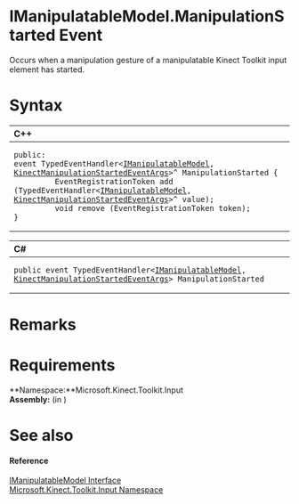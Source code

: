 IManipulatableModel.ManipulationStarted Event  
=============================================  

Occurs when a manipulation gesture of a manipulatable Kinect Toolkit input element has started.<span id="syntaxSection"></span>

Syntax  
======  

<table>
<colgroup>
<col width="100%" />
</colgroup>
<thead>
<tr class="header">
<th align="left">C++</th>
</tr>
</thead>
<tbody>
<tr class="odd">
<td align="left"><pre><code>public:  
event TypedEventHandler&lt;<a href="../../IManipulatableModel.md">IManipulatableModel</a>, <a href="../../../Kinect.Input/KinectManipulationStartedE.md">KinectManipulationStartedEventArgs</a>&gt;^ ManipulationStarted {  
         EventRegistrationToken add (TypedEventHandler&lt;<a href="../../IManipulatableModel.md">IManipulatableModel</a>, <a href="../../../Kinect.Input/KinectManipulationStartedE.md">KinectManipulationStartedEventArgs</a>&gt;^ value);  
         void remove (EventRegistrationToken token);  
}</code></pre></td>
</tr>
</tbody>
</table>

<table>
<colgroup>
<col width="100%" />
</colgroup>
<thead>
<tr class="header">
<th align="left">C#</th>
</tr>
</thead>
<tbody>
<tr class="odd">
<td align="left"><pre><code>public event TypedEventHandler&lt;<a href="../../IManipulatableModel.md">IManipulatableModel</a>, <a href="../../../Kinect.Input/KinectManipulationStartedE.md">KinectManipulationStartedEventArgs</a>&gt; ManipulationStarted</code></pre></td>
</tr>
</tbody>
</table>

<span id="remarks"></span>

Remarks  
=======  

<span id="requirements"></span>

Requirements  
============  

**Namespace:**Microsoft.Kinect.Toolkit.Input  
**Assembly:** (in )  

<span id="ID4E3"></span>

See also  
========  

<span id="ID4E5"></span>
#### Reference  

[IManipulatableModel Interface](../../IManipulatableModel.md)  
 [Microsoft.Kinect.Toolkit.Input Namespace](../../../Kinect.Toolkit.Input.md)  



<!--Please do not edit the data in the comment block below.-->
<!--
TOCTitle : ManipulationStarted Event
RLTitle : IManipulatableModel.ManipulationStarted Event
KeywordK : ManipulationStarted event
KeywordK : IManipulatableModel.ManipulationStarted event
KeywordF : Microsoft.Kinect.Toolkit.Input.IManipulatableModel.ManipulationStarted
KeywordF : IManipulatableModel.ManipulationStarted
KeywordF : ManipulationStarted
KeywordF : Microsoft.Kinect.Toolkit.Input.IManipulatableModel.ManipulationStarted
KeywordA : E:Microsoft.Kinect.Toolkit.Input.IManipulatableModel.ManipulationStarted
AssetID : E:Microsoft.Kinect.Toolkit.Input.IManipulatableModel.ManipulationStarted
Locale : en-us
CommunityContent : 1
APIType : Managed
APILocation : 
APIName : Microsoft.Kinect.Toolkit.Input.IManipulatableModel.ManipulationStarted
TargetOS : Windows
TopicType : kbSyntax
DevLang : VB
DevLang : CSharp
DevLang : JavaScript
DevLang : C++
DocSet : K4Wv2
ProjType : K4Wv2Proj
Technology : Kinect for Windows
Product : Kinect for Windows SDK v2
productversion : 20
-->
